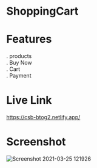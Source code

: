 # ShoppingCart
# Features
. products<br>
. Buy Now <br>
. Cart <br>
. Payment<br>
# Live Link <br>
https://csb-btog2.netlify.app/
# Screenshot <br>
![Screenshot 2021-03-25 121926](https://user-images.githubusercontent.com/70049584/112430611-64a96080-8d64-11eb-8bf6-4c5086bc25d3.png)

